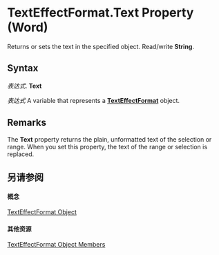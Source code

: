 
# TextEffectFormat.Text Property (Word)

Returns or sets the text in the specified object. Read/write  **String**.


## Syntax

 _表达式_. **Text**

 _表达式_ A variable that represents a **[TextEffectFormat](b274e5be-ed5b-7d63-aa4b-1d67b63e7c0b.md)** object.


## Remarks

The  **Text** property returns the plain, unformatted text of the selection or range. When you set this property, the text of the range or selection is replaced.


## 另请参阅


#### 概念


[TextEffectFormat Object](b274e5be-ed5b-7d63-aa4b-1d67b63e7c0b.md)
#### 其他资源


[TextEffectFormat Object Members](http://msdn.microsoft.com/library/4bf3281f-19e3-f618-08ad-4b8093a25e6c%28Office.15%29.aspx)
